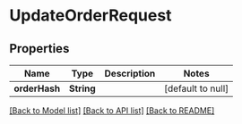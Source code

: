 # UpdateOrderRequest
## Properties

| Name | Type | Description | Notes |
|------------ | ------------- | ------------- | -------------|
| **orderHash** | **String** |  | [default to null] |

[[Back to Model list]](../README.md#documentation-for-models) [[Back to API list]](../README.md#documentation-for-api-endpoints) [[Back to README]](../README.md)

